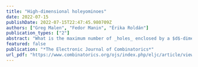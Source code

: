 ```yaml
---
title: "High-dimensional holeyominoes"
date: 2022-07-15
publishDate: 2022-07-15T22:47:45.980709Z
authors: ["Greg Malen", "Fedor Manin", "Érika Roldán"]
publication_types: ["2"]
abstract: "What is the maximum number of _holes_ enclosed by a $d$-dimensional polycube built of $n$ tiles? Represent this number by $f_d(n)$. Recent results show that $f_2(n)/n$ converges to $1/2$. We prove that for all $d \\geq 2$ we have $f_d(n)/n \\to (d-1)/d$ as $n$ goes to infinity. We also construct polycubes in $d$-dimensional tori with the maximal possible number of holes per tile.  In our proofs, we use metaphors from error-correcting codes and dynamical systems."
featured: false
publication: "*The Electronic Journal of Combinatorics*"
url_pdf: "https://www.combinatorics.org/ojs/index.php/eljc/article/view/v29i3p15/pdf"
---
```



 
 
